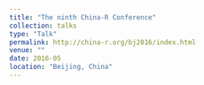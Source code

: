 ```yaml
---
title: "The ninth China-R Conference"
collection: talks
type: "Talk"
permalink: http://china-r.org/bj2016/index.html
venue: ""
date: 2016-05
location: "Beijing, China"
---
```



